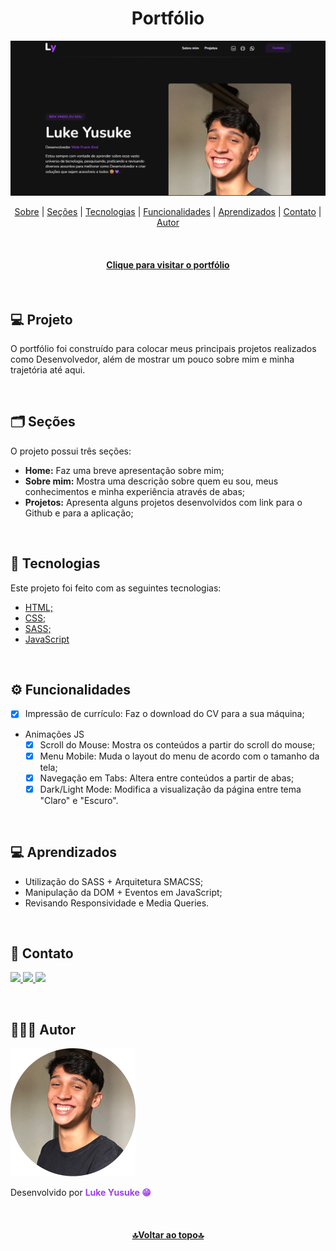 <h1 id="inicio" align="center">Portfólio</h1>

![Layout Portfólio](./assets/images/layout.png)

<p align="center">
    <a href="#sobre">Sobre</a> |
    <a href="#secoes">Seções</a> |
    <a href="#tecnologias">Tecnologias</a> |
    <a href="#funcionalidades">Funcionalidades</a> |
    <a href="#aprendizados">Aprendizados</a> |
    <a href="#contato">Contato</a> |
    <a href="#autor">Autor</a>
</p>
<br/>

<h4 align="center">
    <a href="https://portfolio-lukeyusuke.netlify.app">Clique para visitar o portfólio</a>
</h4>
<br/>

<h2 id="sobre">💻 Projeto</h2>

O portfólio foi construído para colocar meus principais projetos realizados como Desenvolvedor, além de mostrar um pouco sobre mim e minha trajetória até aqui.</p>
<br/>

<h2 id="secoes">🗂️ Seções</h2>

O projeto possui três seções:

- **Home:** Faz uma breve apresentação sobre mim;</li>
- **Sobre mim:** Mostra uma descrição sobre quem eu sou, meus conhecimentos e minha experiência através de abas;</li>
- **Projetos:** Apresenta alguns projetos desenvolvidos com link para o Github e para a aplicação;</li>
<br/>

<h2 id="tecnologias">🧪 Tecnologias</h2>

Este projeto foi feito com as seguintes tecnologias:

- <a href="https://developer.mozilla.org/pt-BR/docs/Web/HTML">HTML;</a>
- <a href="https://developer.mozilla.org/pt-BR/docs/Web/CSS">CSS;</a>
- <a href="https://sass-lang.com/documentation/">SASS;</a>
- <a href="https://developer.mozilla.org/pt-BR/docs/Web/JavaScript">JavaScript</a>

<br/>

<h2 id="funcionalidades"> ⚙️ Funcionalidades </h2>

- [x] Impressão de currículo: Faz o download do CV para a sua máquina;

- Animações JS
    - [x] Scroll do Mouse: Mostra os conteúdos a partir do scroll do mouse;
    - [x] Menu Mobile: Muda o layout do menu de acordo com o tamanho da tela;
    - [x] Navegação em Tabs: Altera entre conteúdos a partir de abas;
    - [x] Dark/Light Mode: Modifica a visualização da página entre tema "Claro" e "Escuro".

<br/>

<h2 id="aprendizados">💻 Aprendizados</h2>

- Utilização do SASS + Arquitetura SMACSS;
- Manipulação da DOM + Eventos em JavaScript;
- Revisando Responsividade e Media Queries.

<br/>

<h2 id="contato">📱 Contato</h2>

<p>
    <a target="_blank" href="mailto:lukedev09@gmail.com" alt="Link para Email"> 
        <img src="https://img.shields.io/badge/Gmail-C5221F?style=for-the-badge&logo=gmail&logoColor=white"/>
    </a>
    <a target="_blank" href="https://www.github.com/lukeyusuke"> 
        <img src="https://img.shields.io/badge/GitHub-000?style=for-the-badge&logo=github&logoColor=white"/>
    </a>
    <a target="_blank" href="https://www.linkedin.com/in/lukeyusuke"> 
        <img src="https://img.shields.io/badge/LinkedIn-0961B8?style=for-the-badge&logo=linkedin&logoColor=white"/>
    </a>
</p>
<br/>

<h2 id="autor">👨🏾‍💻 Autor </h2>

![Imagem Luke Yusuke](/assets/images/luke2.png)

<p> Desenvolvido por <b style="color:#9F40EB">Luke Yusuke 😁</b></p>
<br/>

<h4 align="center">
    <a href="#inicio">🔝Voltar ao topo🔝</a>
</h4>